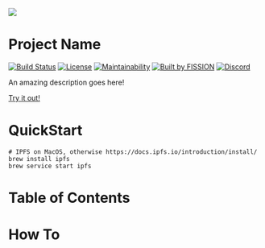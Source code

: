 ![](https://github.com/fission-suite/PROJECTNAME/raw/master/assets/logo.png?sanitize=true)

# Project Name

[![Build Status](https://travis-ci.org/fission-suite/PROJECTNAME.svg?branch=master)](https://travis-ci.org/fission-suite/PROJECTNAME)
[![License](https://img.shields.io/badge/License-Apache%202.0-blue.svg)](https://github.com/fission-suite/blob/master/LICENSE)
[![Maintainability](https://api.codeclimate.com/v1/badges/44fb6a8a0cfd88bc41ef/maintainability)](https://codeclimate.com/github/fission-suite/PROJECTNAME/maintainability)
[![Built by FISSION](https://img.shields.io/badge/⌘-Built_by_FISSION-purple.svg)](https://fission.codes)
[![Discord](https://img.shields.io/discord/478735028319158273.svg)](https://discord.gg/zAQBDEq)

An amazing description goes here!

[Try it out!](https://linktoalivedemo.example.com)

# QuickStart

```shell
# IPFS on MacOS, otherwise https://docs.ipfs.io/introduction/install/
brew install ipfs
brew service start ipfs
```

# Table of Contents

# How To
